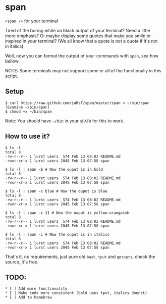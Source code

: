 span
====

`<span />` for your terminal

Tired of the boring white on black output of your terminal? Need a little more
emphasis? Or maybe display some quotes that make you smile or inspired in your
terminal? (We all know that a quote is not a quote if it's not in italics)

Well, now you can format the output of your commands with `span`, see how
bellow:

NOTE: Some terminals may not support some or all of the functionally in this
script.

## Setup

    $ curl https://raw.github.com/LuRsT/span/master/span > ~/bin/span
    (Examine ~/bin/span)
    $ chmod +x ~/bin/span

Note: You should have `~/bin` in your `$PATH` for this to work.

## How to use it?

    $ ls -l
    total 8
    -rw-r--r-- 1 lurst users  574 Feb 13 08:02 README.md
    -rwxr-xr-x 1 lurst users 2045 Feb 13 07:58 span

    $ ls -l | span -b # Now the ouput is in bold
    total 8
    -rw-r--r-- 1 lurst users  574 Feb 13 08:02 README.md
    -rwxr-xr-x 1 lurst users 2045 Feb 13 07:58 span

    $ ls -l | span -c blue # Now the ouput is blue
    total 8
    -rw-r--r-- 1 lurst users  574 Feb 13 08:02 README.md
    -rwxr-xr-x 1 lurst users 2045 Feb 13 07:58 span

    $ ls -l | span -c 11 # Now the ouput is yellow-orangeish
    total 8
    -rw-r--r-- 1 lurst users  574 Feb 13 08:02 README.md
    -rwxr-xr-x 1 lurst users 2045 Feb 13 07:58 span

    $ ls -l | span -i # Now the ouput is in italics
    total 8
    -rw-r--r-- 1 lurst users  574 Feb 13 08:02 README.md
    -rwxr-xr-x 1 lurst users 2045 Feb 13 07:58 span


That's it, no requirements, just pure old `bash`, `tput` and `getopts`, check 
the source, it's free.

## TODO:

    * [ ] Add more functionality
    * [ ] Make code more consistent (bold uses tput, italics doenst)
    * [ ] Add to homebrew

